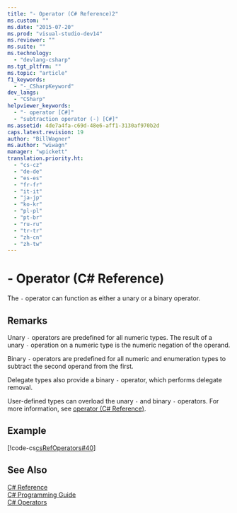```yaml
---
title: "- Operator (C# Reference)2"
ms.custom: ""
ms.date: "2015-07-20"
ms.prod: "visual-studio-dev14"
ms.reviewer: ""
ms.suite: ""
ms.technology: 
  - "devlang-csharp"
ms.tgt_pltfrm: ""
ms.topic: "article"
f1_keywords: 
  - "-_CSharpKeyword"
dev_langs: 
  - "CSharp"
helpviewer_keywords: 
  - "- operator [C#]"
  - "subtraction operator (-) [C#]"
ms.assetid: 4de7a4fa-c69d-48e6-aff1-3130af970b2d
caps.latest.revision: 19
author: "BillWagner"
ms.author: "wiwagn"
manager: "wpickett"
translation.priority.ht: 
  - "cs-cz"
  - "de-de"
  - "es-es"
  - "fr-fr"
  - "it-it"
  - "ja-jp"
  - "ko-kr"
  - "pl-pl"
  - "pt-br"
  - "ru-ru"
  - "tr-tr"
  - "zh-cn"
  - "zh-tw"
---
```

# - Operator (C# Reference)
The `-` operator can function as either a unary or a binary operator.  
  
## Remarks  
 Unary `-` operators are predefined for all numeric types. The result of a unary `-` operation on a numeric type is the numeric negation of the operand.  
  
 Binary `-` operators are predefined for all numeric and enumeration types to subtract the second operand from the first.  
  
 Delegate types also provide a binary `-` operator, which performs delegate removal.  
  
 User-defined types can overload the unary `-` and binary `-` operators. For more information, see [operator (C# Reference)](../../../csharp/language-reference/keywords/operator.md).  
  
## Example  
 [!code-cs[csRefOperators#40](../../../csharp/language-reference/operators/codesnippet/CSharp/subtraction-operator_1.cs)]  
  
## See Also  
 [C# Reference](../../../csharp/language-reference/index.md)   
 [C# Programming Guide](../../../csharp/programming-guide/index.md)   
 [C# Operators](../../../csharp/language-reference/operators/index.md)